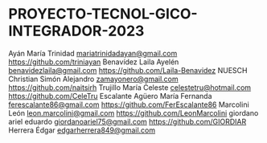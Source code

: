 # PROYECTO-TECNOL-GICO-INTEGRADOR-2023
Ayán	María Trinidad	mariatrinidadayan@gmail.com	https://github.com/triniayan
Benavídez	Laila Ayelén	benavidezlaila@gmail.com	https://github.com/Laila-Benavidez
NUESCH	Christian Simón Alejandro	zamayonero@gmail.com	https://github.com/naitsirh
Trujillo	María Celeste	celestetru@hotmail.com	https://github.com/CeleTru
Escalante Agüero	María Fernanda	ferescalante86@gmail.com	https://github.com/FerEscalante86
Marcolini	León	leon.marcolini@gmail.com	https://github.com/LeonMarcolini
giordano	ariel eduardo	giordanoariel75@gmail.com	https://github.com/GIORDIAR
Herrera	Édgar	edgarherrera849@gmail.com
